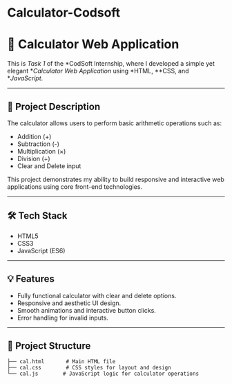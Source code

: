 # Calculator-Codsoft
# 🔢 Calculator Web Application

This is *Task 1* of the *CodSoft Internship, where I developed a simple yet elegant **Calculator Web Application* using *HTML, **CSS, and **JavaScript*.

---

## 📌 Project Description

The calculator allows users to perform basic arithmetic operations such as:

- Addition (+)
- Subtraction (-)
- Multiplication (×)
- Division (÷)
- Clear and Delete input

This project demonstrates my ability to build responsive and interactive web applications using core front-end technologies.

---

## 🛠 Tech Stack

- HTML5
- CSS3
- JavaScript (ES6)

---

## 💡 Features

- Fully functional calculator with clear and delete options.
- Responsive and aesthetic UI design.
- Smooth animations and interactive button clicks.
- Error handling for invalid inputs.

---

## 📂 Project Structure

```plaintext
├── cal.html       # Main HTML file
├── cal.css        # CSS styles for layout and design
└── cal.js        # JavaScript logic for calculator operations




